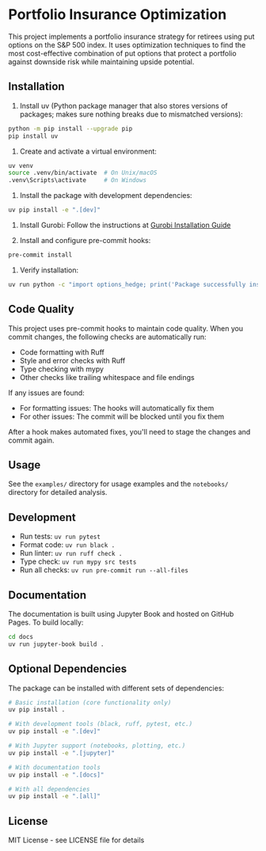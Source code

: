 # Portfolio Insurance Optimization

This project implements a portfolio insurance strategy for retirees using put options on the S&P 500 index. It uses optimization techniques to find the most cost-effective combination of put options that protect a portfolio against downside risk while maintaining upside potential.

## Installation

1. Install uv (Python package manager that also stores versions of packages; makes sure nothing breaks due to mismatched versions):

```bash
python -m pip install --upgrade pip
pip install uv
```

1. Create and activate a virtual environment:

```bash
uv venv
source .venv/bin/activate  # On Unix/macOS
.venv\Scripts\activate     # On Windows
```

1. Install the package with development dependencies:

```bash
uv pip install -e ".[dev]"
```

1. Install Gurobi:
Follow the instructions at [Gurobi Installation Guide](https://www.gurobi.com/documentation/quickstart.html)

1. Install and configure pre-commit hooks:

```bash
pre-commit install
```

1. Verify installation:

```bash
uv run python -c "import options_hedge; print('Package successfully installed!')"
```

## Code Quality

This project uses pre-commit hooks to maintain code quality. When you commit changes, the following checks are automatically run:

- Code formatting with Ruff
- Style and error checks with Ruff
- Type checking with mypy
- Other checks like trailing whitespace and file endings

If any issues are found:

- For formatting issues: The hooks will automatically fix them
- For other issues: The commit will be blocked until you fix them

After a hook makes automated fixes, you'll need to stage the changes and commit again.

## Usage

See the `examples/` directory for usage examples and the `notebooks/` directory for detailed analysis.

## Development

- Run tests: `uv run pytest`
- Format code: `uv run black .`
- Run linter: `uv run ruff check .`
- Type check: `uv run mypy src tests`
- Run all checks: `uv run pre-commit run --all-files`

## Documentation

The documentation is built using Jupyter Book and hosted on GitHub Pages. To build locally:

```bash
cd docs
uv run jupyter-book build .
```

## Optional Dependencies

The package can be installed with different sets of dependencies:

```bash
# Basic installation (core functionality only)
uv pip install .

# With development tools (black, ruff, pytest, etc.)
uv pip install -e ".[dev]"

# With Jupyter support (notebooks, plotting, etc.)
uv pip install -e ".[jupyter]"

# With documentation tools
uv pip install -e ".[docs]"

# With all dependencies
uv pip install -e ".[all]"
```

## License

MIT License - see LICENSE file for details
